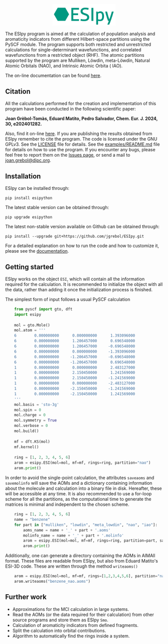 <p align="center"><img width="40.0%" src="https://github.com/jgrebol/ESIpy/blob/main/logoesipy.png"></p>

The ESIpy program is aimed at the calculation of population analysis and aromaticity indicators from different
Hilbert-space partitions using the PySCF module. The program supports both restricted and unrestricted calculations for
single-determinant wavefunctions, and correlated wavefunctions from a restricted object (RHF). The atomic partitions
supported by the program are Mulliken, Löwdin, meta-Löwdin, Natural Atomic Orbitals (NAO), and Intrinsic Atomic Orbita (
IAO).

The on-line documentation can be found [here](https://esipython.readthedocs.io/en/latest/).

## Citation

All the calculations performed for the creation and implementation of this program have been conducted in the following
scientific paper:

**Joan Grèbol-Tomàs, Eduard Matito, Pedro Salvador, Chem. Eur. J. 2024, 30, e202401282.**

Also, find it on-line [here](https://chemistry-europe.onlinelibrary.wiley.com/doi/10.1002/chem.202401282?af=R). If you
are publishing the results obtained from ESIpy remember to cite the program. The code is licensed under the GNU GPLv3.
See the [LICENSE](LICENSE) file for details. See the [examples/README.md](examples/README.md) file for details on how to
use the program. If you encounter any bugs, please feel free to report them on
the [Issues page](https://github.com/jgrebol/ESIpy/issues), or send a mail
to [joan.grebol@dipc.org](mailto:joan.grebol@dipc.org).

## Installation

ESIpy can be installed through:

```
pip install esipython
```

The latest stable version can be obtained through:

```
pip upgrade esipython
```

The latest non-stable version available on Github can be obtained through:

```
pip install --upgrade git+https://github.com/jgrebol/ESIpy.git
```

For a detailed explanation on how to run the code and how to customize it, please see the [documentation](esipython.readthedocs.io).

## Getting started

ESIpy works on the object `ESI`, which will contain all the information required for the calculation. It is recommended
to initialize the object with all the data, rather than adding it once the initialization process is finished.

The simplest form of input follows a usual PySCF calculation

```python
    from pyscf import gto, dft
    import esipy

    mol = gto.Mole()
    mol.atom = '''
    6        0.000000000      0.000000000      1.393096000
    6        0.000000000      1.206457000      0.696548000
    6        0.000000000      1.206457000     -0.696548000
    6        0.000000000      0.000000000     -1.393096000
    6        0.000000000     -1.206457000     -0.696548000
    6        0.000000000     -1.206457000      0.696548000
    1        0.000000000      0.000000000      2.483127000
    1        0.000000000      2.150450000      1.241569000
    1        0.000000000      2.150450000     -1.241569000
    1        0.000000000      0.000000000     -2.483127000
    1        0.000000000     -2.150450000     -1.241569000
    1        0.000000000     -2.150450000      1.241569000
    '''
    mol.basis = 'sto-3g'
    mol.spin = 0
    mol.charge = 0
    mol.symmetry = True
    mol.verbose = 0
    mol.build()

    mf = dft.KS(mol)
    mf.kernel()

    ring = [1, 2, 3, 4, 5, 6]
    arom = esipy.ESI(mol=mol, mf=mf, rings=ring, partition="nao")
    arom.print()
```

In order to avoid the single-point calculation, the attributes `saveaoms` and `savemolinfo` will save the AOMs and a dictionary
containing information about the molecule and calculation into a binary file in disk. Hereafter, these will be accessible
at any time. It is also recommended to use a for-loop scheme for all the partitions, as the computational time to generate
the matrices is minimal and independent to the chosen scheme.

```python
    ring = [1, 2, 3, 4, 5, 6]
    name = "benzene"
    for part in ["mulliken", "lowdin", "meta_lowdin", "nao", "iao"]:
        aoms_name = name + '_' + part + '.aoms'
        molinfo_name = name + '_' + part + '.molinfo'
        arom = esipy.ESI(mol=mol, mf=mf, rings=ring, partition=part, saveaoms=aoms_name, savemolinfo=molinfo_name)
        arom.print()
```

Additionally, one can generate a directory containing the AOMs in AIMAll format. These files are readable from ESIpy,
but also from Eduard Matito's ESI-3D code. These are written through the method `writeaoms()`

```python
    arom = esipy.ESI(mol=mol, mf=mf, rings=[1,2,3,4,5,6], partition="nao")
    arom.writeaoms("benzene_nao.aoms")
```

## Further work

- Approximations for the MCI calculation in large systems.
- Read the AOMs (or the data required for their calculation) from other source programs and store them as ESIpy `Smo`.
- Calculation of aromaticity indicators from defined fragments.
- Split the calculation into orbital contributions.
- Algorithm to automatically find the rings inside a system.

